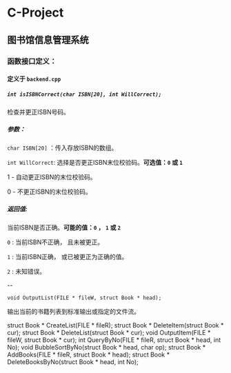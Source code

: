 # C-Project

## 图书馆信息管理系统

### 函数接口定义：

#### 定义于 `backend.cpp`

  
#####  `int isISBNCorrect(char ISBN[20], int WillCorrect);`

  检查并更正ISBN号码。
  
#####  参数：
  
  `char ISBN[20]` ：传入存放ISBN的数组。
  
  `int WillCorrect`: 选择是否更正ISBN末位校验码。**可选值：`0` 或 `1`**
  
  1 - 自动更正ISBN的末位校验码。
  
  0 - 不更正ISBN的末位校验码。
  
#####  返回值: 
  
  当前ISBN是否正确。**可能的值：`0` ， `1` 或 `2`**
  
  `0` : 当前ISBN不正确， 且未被更正。
  
  `1` : 当前ISBN正确， 或已被更正为正确的值。
  
  `2` : 未知错误。
  
  --
  
  `void OutputList(FILE * fileW, struct Book * head);`
  
  输出当前的书籍列表到标准输出或指定的文件流。
  
  
  
  
  struct Book * CreateList(FILE * fileR);
  struct Book * DeleteItem(struct Book * cur);
  struct Book * DeleteList(struct Book * cur);
  void OutputItem(FILE * fileW, struct Book * cur);
  int QueryByNo(FILE * fileR, struct Book * head, int No);
  void BubbleSortByNo(struct Book * head, char op);
  struct Book * AddBooks(FILE * fileR, struct Book * head);
  struct Book * DeleteBooksByNo(struct Book * head, int No);